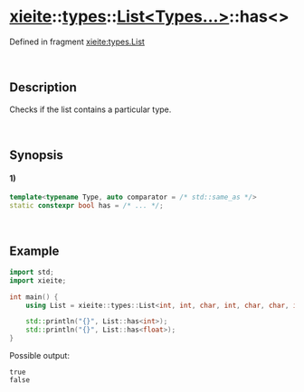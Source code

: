 # [xieite](../../../../../xieite.md)\:\:[types](../../../../../types.md)\:\:[List<Types...>](../../../list.md)\:\:has\<\>
Defined in fragment [xieite:types.List](../../../../../../src/types/list.cpp)

&nbsp;

## Description
Checks if the list contains a particular type.

&nbsp;

## Synopsis
#### 1)
```cpp
template<typename Type, auto comparator = /* std::same_as */>
static constexpr bool has = /* ... */;
```

&nbsp;

## Example
```cpp
import std;
import xieite;

int main() {
    using List = xieite::types::List<int, int, char, int, char, char, int>;

    std::println("{}", List::has<int>);
    std::println("{}", List::has<float>);
}
```
Possible output:
```
true
false
```
